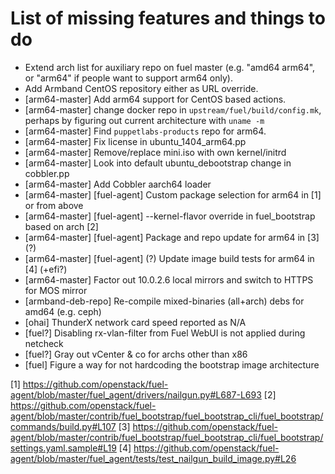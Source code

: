 List of missing features and things to do
=========================================

* Extend arch list for auxiliary repo on fuel master (e.g. "amd64 arm64", or "arm64" if people want to support arm64 only).
* Add Armband CentOS repository either as URL override.
* [arm64-master] Add arm64 support for CentOS based actions.
* [arm64-master] change docker repo in `upstream/fuel/build/config.mk`, perhaps by figuring out current architecture with `uname -m`
* [arm64-master] Find `puppetlabs-products` repo for arm64.
* [arm64-master] Fix license in ubuntu_1404_arm64.pp
* [arm64-master] Remove/replace mini.iso with own kernel/initrd
* [arm64-master] Look into default ubuntu_debootstrap change in cobbler.pp
* [arm64-master] Add Cobbler aarch64 loader
* [arm64-master] [fuel-agent] Custom package selection for arm64 in [1] or from above
* [arm64-master] [fuel-agent] --kernel-flavor override in fuel_bootstrap based on arch [2]
* [arm64-master] [fuel-agent] Package and repo update for arm64 in [3] (?)
* [arm64-master] [fuel-agent] (?) Update image build tests for arm64 in [4] (+efi?)
* [arm64-master] Factor out 10.0.2.6 local mirrors and switch to HTTPS for MOS mirror
* [armband-deb-repo] Re-compile mixed-binaries (all+arch) debs for amd64 (e.g. ceph)
* [ohai] ThunderX network card speed reported as N/A
* [fuel?] Disabling rx-vlan-filter from Fuel WebUI is not applied during netcheck
* [fuel?] Gray out vCenter & co for archs other than x86
* [fuel] Figure a way for not hardcoding the bootstrap image architecture

[1] https://github.com/openstack/fuel-agent/blob/master/fuel_agent/drivers/nailgun.py#L687-L693
[2] https://github.com/openstack/fuel-agent/blob/master/contrib/fuel_bootstrap/fuel_bootstrap_cli/fuel_bootstrap/commands/build.py#L107 
[3] https://github.com/openstack/fuel-agent/blob/master/contrib/fuel_bootstrap/fuel_bootstrap_cli/fuel_bootstrap/settings.yaml.sample#L19
[4] https://github.com/openstack/fuel-agent/blob/master/fuel_agent/tests/test_nailgun_build_image.py#L26
